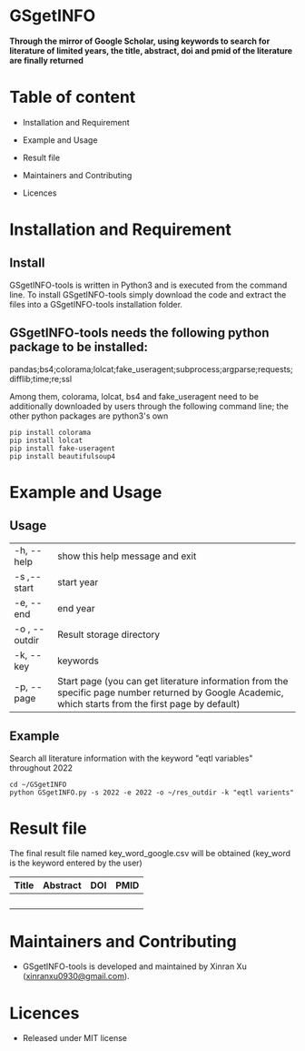 # GSgetINFO

**Through the mirror of Google Scholar, using keywords to search for literature of limited years, the title, abstract, doi and pmid of the literature are finally returned**

# Table of content

- Installation and Requirement

- Example and Usage

- Result file

- Maintainers and Contributing

- Licences

# Installation and Requirement

## Install

GSgetINFO-tools is written in Python3 and is executed from the command line. To install GSgetINFO-tools simply download the code and extract the files into a GSgetINFO-tools installation folder.

## GSgetINFO-tools needs the following python package to be installed:

pandas;bs4;colorama;lolcat;fake_useragent;subprocess;argparse;requests;difflib;time;re;ssl

Among them, colorama, lolcat, bs4 and fake_useragent need to be additionally downloaded by users through the following command line; the other python packages are python3's own

```Shell
pip install colorama
pip install lolcat
pip install fake-useragent
pip install beautifulsoup4
```

# Example and Usage

## Usage

|||
|-|-|
|-h, --help|show this help message and exit|
|-s ,--start|start year|
|-e, --end|end year|
|-o , --outdir|Result storage directory|
|-k, --key|keywords|
|-p, --page|Start page (you can get literature information from the specific page number returned by Google Academic, which starts from the first page by default)|

## Example

Search all literature information with the keyword "eqtl variables" throughout 2022

```Shell
cd ~/GSgetINFO
python GSgetINFO.py -s 2022 -e 2022 -o ~/res_outdir -k "eqtl varients"
```

# Result file

The final result file named key_word_google.csv will be obtained (key_word is the keyword entered by the user)

|Title|Abstract|DOI|PMID|
|-|-|-|-|
|　|　|　|　|

# Maintainers and Contributing

- GSgetINFO-tools is developed and maintained by Xinran Xu (xinranxu0930@gmail.com).

# Licences

- Released under MIT license


